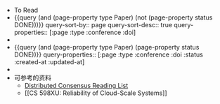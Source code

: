- To Read
- {{query (and (page-property type Paper) (not (page-property status DONE)))}}
  query-sort-by:: page
  query-sort-desc:: true
  query-properties:: [:page :type :conference :doi]
-
- {{query (and (page-property type Paper) (page-property status DONE))}}
  query-properties:: [:page :type :conference :doi :status :created-at :updated-at]
-
- 可参考的资料
	- [Distributed Consensus Reading List](https://github.com/heidihoward/distributed-consensus-reading-list)
	- [[CS 598XU: Reliability of Cloud-Scale Systems]]